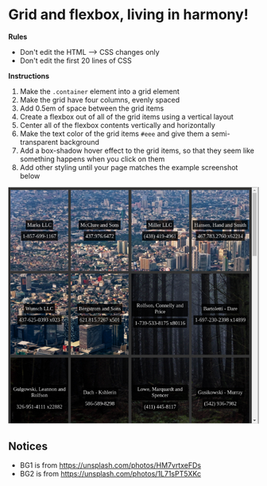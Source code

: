 # Grid and flexbox, living in harmony!

**Rules**

- Don't edit the HTML --> CSS changes only
- Don't edit the first 20 lines of CSS

**Instructions**

1. Make the `.container` element into a grid element
2. Make the grid have four columns, evenly spaced
3. Add 0.5em of space between the grid items
4. Create a flexbox out of all of the grid items using a vertical layout
5. Center all of the flexbox contents vertically and horizontally
6. Make the text color of the grid items `#eee` and give them a semi-transparent background
7. Add a box-shadow hover effect to the grid items, so that they seem like something happens when you click on them
8. Add other styling until your page matches the example screenshot below

![example](example.png)

## Notices

- BG1 is from https://unsplash.com/photos/HM7vrtxeFDs
- BG2 is from https://unsplash.com/photos/1L71sPT5XKc